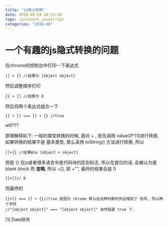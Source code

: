 ```yaml
---
title: "js隐士转换"
date: 2018-08-04 18:13:10
tags: jsconvert javascript
categories: "2018-08"
---
```

# 一个有趣的js隐式转换的问题

在chrome的控制台中打印一下表达式

```
[] + {} //结果为 [object object]
```

然后调整顺序打印


```
{} + [] //结果为 0
```

然后将两个表达式组合一下


```
{} + [] === [] + {} //true
```

wtf???

原理解释如下:
一般的类型转换的时候, 面对 + , 首先调用 valueOf^[1]进行转换, 如果转换的结果不是
基本类型, 那么采用 toString() 方法进行转换, 所以

```
[]+{} //结果Wie [object + object]
```

但是 {} 在js或者很多语言中是代码块的区别标志, 所以在首位的话, 会被认为是 blank block 而
**忽略**, 所以 +[], 即 +"", 最终的结果会是 0

```
{}+[]// 0
```

而最终的

```
{}+[] === [] + {}//true 是因为 chrome 默认在这种判断的外边增加了 括号, 所以两个字符
//"[object object]" === "[object object]" 自然就是 true 了.
```




[1] Date除外

